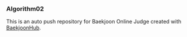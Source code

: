 ### Algorithm02
This is an auto push repository for Baekjoon Online Judge created with [BaekjoonHub](https://github.com/BaekjoonHub/BaekjoonHub).
